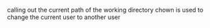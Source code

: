 calling out the current path of the working directory
chown is used to change the current user to another user
